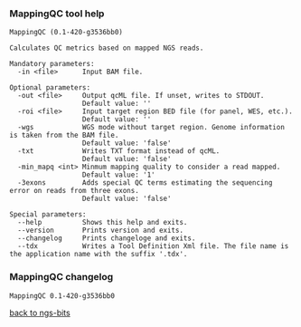 ### MappingQC tool help
	MappingQC (0.1-420-g3536bb0)
	
	Calculates QC metrics based on mapped NGS reads.
	
	Mandatory parameters:
	  -in <file>      Input BAM file.
	
	Optional parameters:
	  -out <file>     Output qcML file. If unset, writes to STDOUT.
	                  Default value: ''
	  -roi <file>     Input target region BED file (for panel, WES, etc.).
	                  Default value: ''
	  -wgs            WGS mode without target region. Genome information is taken from the BAM file.
	                  Default value: 'false'
	  -txt            Writes TXT format instead of qcML.
	                  Default value: 'false'
	  -min_mapq <int> Minmum mapping quality to consider a read mapped.
	                  Default value: '1'
	  -3exons         Adds special QC terms estimating the sequencing error on reads from three exons.
	                  Default value: 'false'
	
	Special parameters:
	  --help          Shows this help and exits.
	  --version       Prints version and exits.
	  --changelog     Prints changeloge and exits.
	  --tdx           Writes a Tool Definition Xml file. The file name is the application name with the suffix '.tdx'.
	
### MappingQC changelog
	MappingQC 0.1-420-g3536bb0
	
[back to ngs-bits](https://github.com/imgag/ngs-bits)
